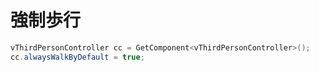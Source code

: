 # 強制歩行

``` csharp
vThirdPersonController cc = GetComponent<vThirdPersonController>();
cc.alwaysWalkByDefault = true;
```
